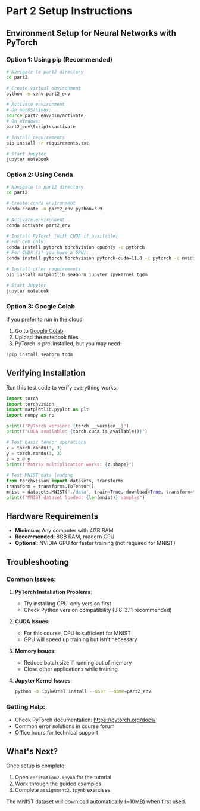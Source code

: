 # Part 2 Setup Instructions

## Environment Setup for Neural Networks with PyTorch

### Option 1: Using pip (Recommended)

```bash
# Navigate to part2 directory
cd part2

# Create virtual environment
python -m venv part2_env

# Activate environment
# On macOS/Linux:
source part2_env/bin/activate
# On Windows:
part2_env\Scripts\activate

# Install requirements
pip install -r requirements.txt

# Start Jupyter
jupyter notebook
```

### Option 2: Using Conda

```bash
# Navigate to part2 directory
cd part2

# Create conda environment
conda create -n part2_env python=3.9

# Activate environment
conda activate part2_env

# Install PyTorch (with CUDA if available)
# For CPU only:
conda install pytorch torchvision cpuonly -c pytorch
# For CUDA (if you have a GPU):
conda install pytorch torchvision pytorch-cuda=11.8 -c pytorch -c nvidia

# Install other requirements
pip install matplotlib seaborn jupyter ipykernel tqdm

# Start Jupyter
jupyter notebook
```

### Option 3: Google Colab

If you prefer to run in the cloud:

1. Go to [Google Colab](https://colab.research.google.com/)
2. Upload the notebook files
3. PyTorch is pre-installed, but you may need:
```python
!pip install seaborn tqdm
```

## Verifying Installation

Run this test code to verify everything works:

```python
import torch
import torchvision
import matplotlib.pyplot as plt
import numpy as np

print(f"PyTorch version: {torch.__version__}")
print(f"CUDA available: {torch.cuda.is_available()}")

# Test basic tensor operations
x = torch.randn(3, 3)
y = torch.randn(3, 3)
z = x @ y
print(f"Matrix multiplication works: {z.shape}")

# Test MNIST data loading
from torchvision import datasets, transforms
transform = transforms.ToTensor()
mnist = datasets.MNIST('./data', train=True, download=True, transform=transform)
print(f"MNIST dataset loaded: {len(mnist)} samples")
```

## Hardware Requirements

- **Minimum**: Any computer with 4GB RAM
- **Recommended**: 8GB RAM, modern CPU
- **Optional**: NVIDIA GPU for faster training (not required for MNIST)

## Troubleshooting

### Common Issues:

1. **PyTorch Installation Problems**:
   - Try installing CPU-only version first
   - Check Python version compatibility (3.8-3.11 recommended)

2. **CUDA Issues**:
   - For this course, CPU is sufficient for MNIST
   - GPU will speed up training but isn't necessary

3. **Memory Issues**:
   - Reduce batch size if running out of memory
   - Close other applications while training

4. **Jupyter Kernel Issues**:
   ```bash
   python -m ipykernel install --user --name=part2_env
   ```

### Getting Help:

- Check PyTorch documentation: https://pytorch.org/docs/
- Common error solutions in course forum
- Office hours for technical support

## What's Next?

Once setup is complete:
1. Open `recitation2.ipynb` for the tutorial
2. Work through the guided examples
3. Complete `assignment2.ipynb` exercises

The MNIST dataset will download automatically (~10MB) when first used. 